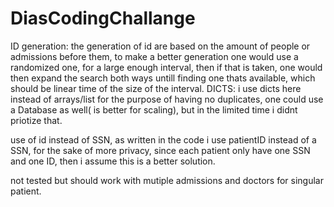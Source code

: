 # DiasCodingChallange

ID generation: the generation of id are based on the amount of people or admissions before them, to make a better generation one would use a randomized one, for a large enough interval, then if that is taken, one would then expand the search both ways untill finding one thats available, which should be linear time of the size of the interval.
DICTS: i use dicts here instead of arrays/list for the purpose of having no duplicates, one could use a Database as well( is better for scaling), but in the limited time i didnt priotize that.

use of id instead of SSN, as written in the code i use patientID instead of a SSN, for the sake of more privacy, since each patient only have one SSN and one ID, then i assume this is a better solution.

not tested but should work with mutiple admissions and doctors for singular patient.
